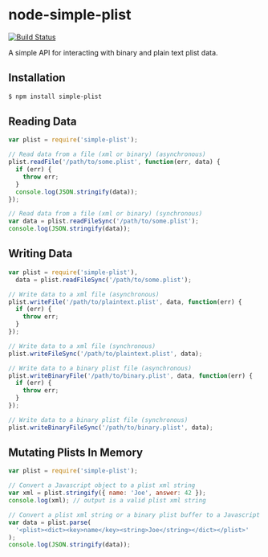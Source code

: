 # node-simple-plist

[![Build Status](https://travis-ci.org/wollardj/node-simple-plist.svg?branch=master)](https://travis-ci.org/wollardj/node-simple-plist)

A simple API for interacting with binary and plain text plist data.

## Installation

```sh
$ npm install simple-plist
```

## Reading Data

```js
var plist = require('simple-plist');

// Read data from a file (xml or binary) (asynchronous)
plist.readFile('/path/to/some.plist', function(err, data) {
  if (err) {
    throw err;
  }
  console.log(JSON.stringify(data));
});

// Read data from a file (xml or binary) (synchronous)
var data = plist.readFileSync('/path/to/some.plist');
console.log(JSON.stringify(data));
```

## Writing Data

```js
var plist = require('simple-plist'),
  data = plist.readFileSync('/path/to/some.plist');

// Write data to a xml file (asynchronous)
plist.writeFile('/path/to/plaintext.plist', data, function(err) {
  if (err) {
    throw err;
  }
});

// Write data to a xml file (synchronous)
plist.writeFileSync('/path/to/plaintext.plist', data);

// Write data to a binary plist file (asynchronous)
plist.writeBinaryFile('/path/to/binary.plist', data, function(err) {
  if (err) {
    throw err;
  }
});

// Write data to a binary plist file (synchronous)
plist.writeBinaryFileSync('/path/to/binary.plist', data);
```

## Mutating Plists In Memory

```js
var plist = require('simple-plist');

// Convert a Javascript object to a plist xml string
var xml = plist.stringify({ name: 'Joe', answer: 42 });
console.log(xml); // output is a valid plist xml string

// Convert a plist xml string or a binary plist buffer to a Javascript object
var data = plist.parse(
  '<plist><dict><key>name</key><string>Joe</string></dict></plist>'
);
console.log(JSON.stringify(data));
```
